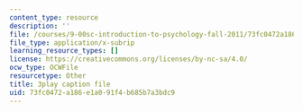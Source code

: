 ```yaml
---
content_type: resource
description: ''
file: /courses/9-00sc-introduction-to-psychology-fall-2011/73fc0472a186e1a091f4b685b7a3bdc9_SXzdOK_J-xE.srt
file_type: application/x-subrip
learning_resource_types: []
license: https://creativecommons.org/licenses/by-nc-sa/4.0/
ocw_type: OCWFile
resourcetype: Other
title: 3play caption file
uid: 73fc0472-a186-e1a0-91f4-b685b7a3bdc9
---
```

